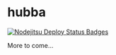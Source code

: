 hubba
=====

[![Nodejitsu Deploy Status Badges](https://webhooks.nodejitsu.com/slively/hubba.png)](https://webops.nodejitsu.com#slively/hubba)

More to come...
